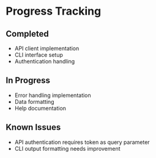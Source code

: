 # Progress Tracking

## Completed
- API client implementation
- CLI interface setup
- Authentication handling

## In Progress
- Error handling implementation
- Data formatting
- Help documentation

## Known Issues
- API authentication requires token as query parameter
- CLI output formatting needs improvement